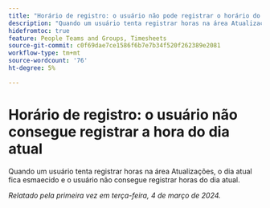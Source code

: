 ```yaml
---
title: "Horário de registro: o usuário não pode registrar o horário do dia atual"
description: "Quando um usuário tenta registrar horas na área Atualizações, o dia atual fica esmaecido e o usuário não pode registrar horas do dia atual."
hidefromtoc: true
feature: People Teams and Groups, Timesheets
source-git-commit: c0f69dae7ce1586f6b7e7b34f520f262389e2081
workflow-type: tm+mt
source-wordcount: '76'
ht-degree: 5%

---
```



# Horário de registro: o usuário não consegue registrar a hora do dia atual

Quando um usuário tenta registrar horas na área Atualizações, o dia atual fica esmaecido e o usuário não consegue registrar horas do dia atual.

_Relatado pela primeira vez em terça-feira, 4 de março de 2024._
